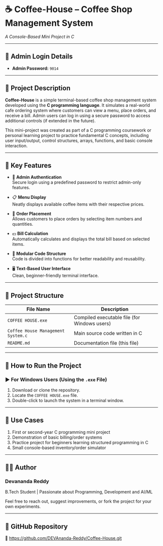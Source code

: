 # ☕ Coffee-House – Coffee Shop Management System  
*A Console-Based Mini Project in C*

---

## 🔐 Admin Login Details

- **Admin Password:** `9014`

---

## 📖 Project Description

**Coffee-House** is a simple terminal-based coffee shop management system developed using the **C programming language**. It simulates a real-world cafe ordering system where customers can view a menu, place orders, and receive a bill. Admin users can log in using a secure password to access additional controls (if extended in the future).

This mini-project was created as part of a C programming coursework or personal learning project to practice fundamental C concepts, including user input/output, control structures, arrays, functions, and basic console interaction.

---

## 🎯 Key Features

- 🔐 **Admin Authentication**  
  Secure login using a predefined password to restrict admin-only features.

- 📋 **Menu Display**  
  Neatly displays available coffee items with their respective prices.

- 🛒 **Order Placement**  
  Allows customers to place orders by selecting item numbers and quantities.

- 💵 **Bill Calculation**  
  Automatically calculates and displays the total bill based on selected items.

- 🧩 **Modular Code Structure**  
  Code is divided into functions for better readability and reusability.

- 🖥️ **Text-Based User Interface**  
  Clean, beginner-friendly terminal interface.

---

## 📁 Project Structure

| File Name                        | Description                                      |
|----------------------------------|--------------------------------------------------|
| `COFFEE HOUSE.exe`              | Compiled executable file (for Windows users)     |
| `Coffee House Management System.c` | Main source code written in C                   |
| `README.md`                     | Documentation file (this file)                  |


---

## 🚀 How to Run the Project

### ▶️ For Windows Users (Using the `.exe` File)

1. Download or clone the repository.
2. Locate the `COFFEE HOUSE.exe` file.
3. Double-click to launch the system in a terminal window.
---

## 📝 Use Cases
1. First or second-year C programming mini project
2. Demonstration of basic billing/order systems
3. Practice project for beginners learning structured programming in C
4. Small console-based inventory/order simulator
---
## 🙋‍♂️ Author

### Devananda Reddy

B.Tech Student | Passionate about Programming, Development and AI/ML

Feel free to reach out, suggest improvements, or fork the project for your own experiments.

---
## 🔗 GitHub Repository

📁 https://github.com/DEVAnanda-Reddy/Coffee-House.git



